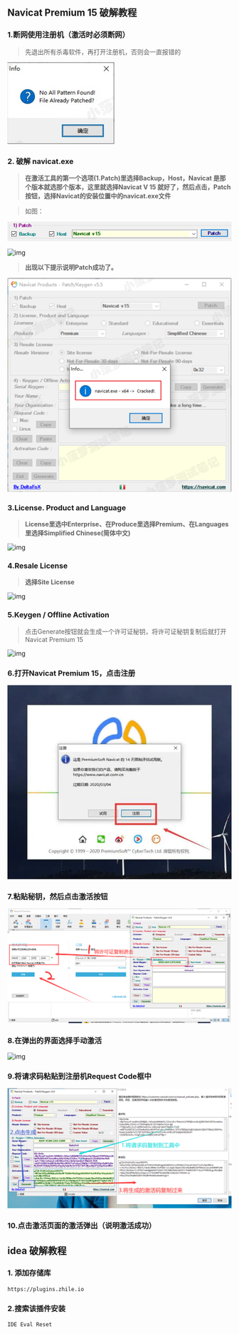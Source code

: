 ## Navicat Premium 15 破解教程

### 1.断网使用注册机（激活时必须断网）

> 先退出所有杀毒软件，再打开注册机，否则会一直报错的

![1](images/1.png)



### 2. 破解 navicat.exe

> **在激活工具的第一个选项(1.Patch)里选择Backup，Host，Navicat 是那个版本就选那个版本，这里就选择Navicat V 15 就好了，然后点击，Patch按钮，选择Navicat的安装位置中的navicat.exe文件**

> 如图：

![2](images/2.png)

![img](https://img2020.cnblogs.com/blog/1640037/202004/1640037-20200428154838940-893643874.png)

> **出现以下提示说明Patch成功了。**

<img src="images/3.png" alt="3" style="zoom:80%;" />


### 3.License. Product and Language

> **License里选中Enterprise、在Produce里选择Premium、在Languages里选择Simplified Chinese(简体中文)**

![img](https://img2020.cnblogs.com/blog/1640037/202004/1640037-20200428154908062-693176058.png)



### 4.Resale License

> **选择Site License**

![img](https://img2020.cnblogs.com/blog/1640037/202004/1640037-20200428154919407-2075917653.png)



### 5.Keygen / Offline Activation

> 点击Generate按钮就会生成一个许可证秘钥，将许可证秘钥复制后就打开Navicat Premium 15

![img](https://img2020.cnblogs.com/blog/1640037/202004/1640037-20200428154932507-1434904573.png)



### 6.打开Navicat Premium 15，点击注册

![7](images/7.png)



### 7.粘贴秘钥，然后点击**激活**按钮

![8](images/8.png)



### 8.在弹出的界面选择手动激活

![img](https://img2020.cnblogs.com/blog/1640037/202004/1640037-20200428155015559-732095427.png)



### 9.将请求码粘贴到注册机Request Code框中

![9](images/9.png)

### 10.点击激活页面的激活弹出（说明激活成功）



## idea 破解教程

### 1. 添加存储库

```
https://plugins.zhile.io
```

### 2.搜索该插件安装

```
IDE Eval Reset
```



